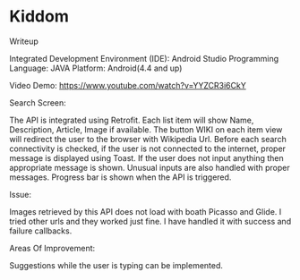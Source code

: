# Kiddom

Writeup

Integrated Development Environment (IDE): Android Studio
Programming Language: JAVA
Platform: Android(4.4 and up)


Video Demo: https://www.youtube.com/watch?v=YYZCR3i6CkY


Search Screen:

The API is integrated using Retrofit.
Each list item will show Name, Description, Article, Image if available.
The button WIKI on each item view will redirect the user to the browser with Wikipedia Url.
Before each search connectivity is checked, if the user is not connected to the internet, proper message is displayed using Toast.
If the user does not input anything then appropriate message is shown.
Unusual inputs are also handled with proper messages.
Progress bar is shown when the API is triggered.




Issue:

Images retrieved by this API does not load with boath Picasso and Glide. I tried other urls and they worked just fine. I have handled it with success and failure callbacks.



Areas Of Improvement:

Suggestions while the user is typing can be implemented.










           
